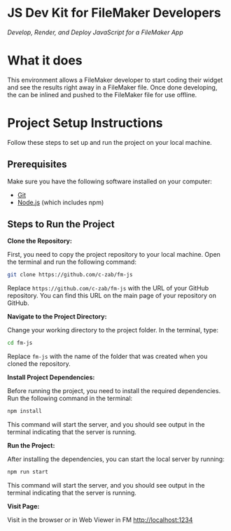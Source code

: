 # JS Dev Kit for FileMaker Developers

*Develop, Render, and Deploy JavaScript for a FileMaker App*

# What it does
This environment allows a FileMaker developer to start coding their widget and see the results right away in a FileMaker file. Once done developing, the can be inlined and pushed to the FileMaker file for use offline.

# Project Setup Instructions

Follow these steps to set up and run the project on your local machine.

## Prerequisites

Make sure you have the following software installed on your computer:
- [Git](https://git-scm.com/downloads)
- [Node.js](https://nodejs.org/) (which includes npm)

## Steps to Run the Project

**Clone the Repository:**

First, you need to copy the project repository to your local machine. Open the terminal and run the following command:

```bash
git clone https://github.com/c-zab/fm-js
```

Replace `https://github.com/c-zab/fm-js` with the URL of your GitHub repository. You can find this URL on the main page of your repository on GitHub.

**Navigate to the Project Directory:**

Change your working directory to the project folder. In the terminal, type:

```bash
cd fm-js
```

Replace `fm-js` with the name of the folder that was created when you cloned the repository.

**Install Project Dependencies:**

Before running the project, you need to install the required dependencies. Run the following command in the terminal:

```bash
npm install
```

This command will start the server, and you should see output in the terminal indicating that the server is running.

**Run the Project:**

After installing the dependencies, you can start the local server by running:

```bash
npm run start
```

This command will start the server, and you should see output in the terminal indicating that the server is running.

**Visit Page:**

Visit in the browser or in Web Viewer in FM [http://localhost:1234](http://localhost:1234)


